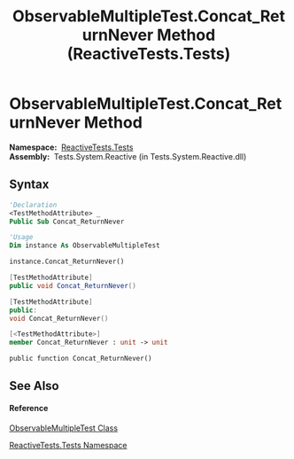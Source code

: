 ﻿---
title: ObservableMultipleTest.Concat_ReturnNever Method  (ReactiveTests.Tests)
TOCTitle: Concat_ReturnNever Method
ms:assetid: M:ReactiveTests.Tests.ObservableMultipleTest.Concat_ReturnNever
ms:mtpsurl: https://msdn.microsoft.com/en-us/library/reactivetests.tests.observablemultipletest.concat_returnnever(v=VS.103)
ms:contentKeyID: 36619031
ms.date: 06/28/2011
mtps_version: v=VS.103
f1_keywords:
- ReactiveTests.Tests.ObservableMultipleTest.Concat_ReturnNever
dev_langs:
- CSharp
- JScript
- VB
- FSharp
- c++
---

# ObservableMultipleTest.Concat\_ReturnNever Method

**Namespace:**  [ReactiveTests.Tests](hh289046\(v=vs.103\).md)  
**Assembly:**  Tests.System.Reactive (in Tests.System.Reactive.dll)

## Syntax

``` vb
'Declaration
<TestMethodAttribute> _
Public Sub Concat_ReturnNever
```

``` vb
'Usage
Dim instance As ObservableMultipleTest

instance.Concat_ReturnNever()
```

``` csharp
[TestMethodAttribute]
public void Concat_ReturnNever()
```

``` c++
[TestMethodAttribute]
public:
void Concat_ReturnNever()
```

``` fsharp
[<TestMethodAttribute>]
member Concat_ReturnNever : unit -> unit 
```

``` jscript
public function Concat_ReturnNever()
```

## See Also

#### Reference

[ObservableMultipleTest Class](hh303586\(v=vs.103\).md)

[ReactiveTests.Tests Namespace](hh289046\(v=vs.103\).md)

